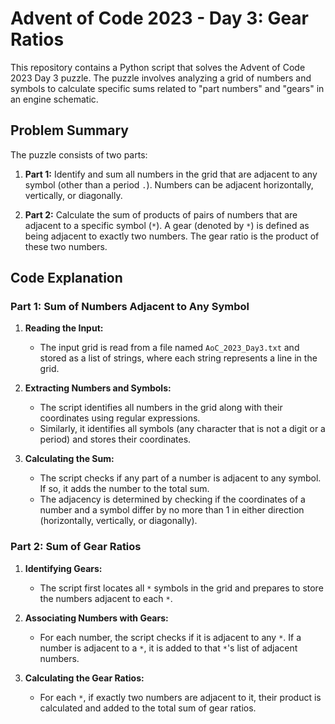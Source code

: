 # Advent of Code 2023 - Day 3: Gear Ratios

This repository contains a Python script that solves the Advent of Code 2023 Day 3 puzzle. The puzzle involves analyzing a grid of numbers and symbols to calculate specific sums related to "part numbers" and "gears" in an engine schematic.

## Problem Summary

The puzzle consists of two parts:

1. **Part 1:** Identify and sum all numbers in the grid that are adjacent to any symbol (other than a period `.`). Numbers can be adjacent horizontally, vertically, or diagonally.

2. **Part 2:** Calculate the sum of products of pairs of numbers that are adjacent to a specific symbol (`*`). A gear (denoted by `*`) is defined as being adjacent to exactly two numbers. The gear ratio is the product of these two numbers.

## Code Explanation

### Part 1: Sum of Numbers Adjacent to Any Symbol

1. **Reading the Input:**
   - The input grid is read from a file named `AoC_2023_Day3.txt` and stored as a list of strings, where each string represents a line in the grid.

2. **Extracting Numbers and Symbols:**
   - The script identifies all numbers in the grid along with their coordinates using regular expressions.
   - Similarly, it identifies all symbols (any character that is not a digit or a period) and stores their coordinates.

3. **Calculating the Sum:**
   - The script checks if any part of a number is adjacent to any symbol. If so, it adds the number to the total sum.
   - The adjacency is determined by checking if the coordinates of a number and a symbol differ by no more than 1 in either direction (horizontally, vertically, or diagonally).

### Part 2: Sum of Gear Ratios

1. **Identifying Gears:**
   - The script first locates all `*` symbols in the grid and prepares to store the numbers adjacent to each `*`.

2. **Associating Numbers with Gears:**
   - For each number, the script checks if it is adjacent to any `*`. If a number is adjacent to a `*`, it is added to that `*`'s list of adjacent numbers.

3. **Calculating the Gear Ratios:**
   - For each `*`, if exactly two numbers are adjacent to it, their product is calculated and added to the total sum of gear ratios.
